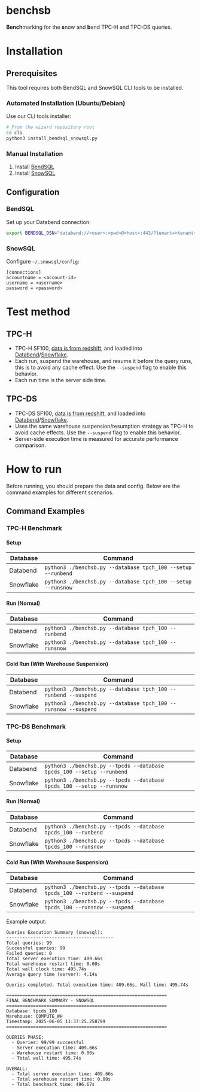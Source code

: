 # benchsb

<b>Bench</b>marking for the <b>s</b>now and <b>b</b>end TPC-H and TPC-DS queries.

# Installation

## Prerequisites

This tool requires both BendSQL and SnowSQL CLI tools to be installed.

### Automated Installation (Ubuntu/Debian)

Use our CLI tools installer:

```bash
# From the wizard repository root
cd cli
python3 install_bendsql_snowsql.py
```

### Manual Installation

1. Install [BendSQL](https://github.com/datafuselabs/bendsql)
2. Install [SnowSQL](https://docs.snowflake.com/en/user-guide/snowsql.html)

## Configuration

### BendSQL

Set up your Databend connection:

```bash
export BENDSQL_DSN="databend://<user>:<pwd>@<host>:443/?tenant=<tenant>&warehouse=<warehouse>"
```

### SnowSQL

Configure `~/.snowsql/config`:

```
[connections]
accountname = <account-id>
username = <username>
password = <password>
```

# Test method

## TPC-H
- TPC-H SF100, [data is from redshift](https://github.com/awslabs/amazon-redshift-utils/tree/master/src/CloudDataWarehouseBenchmark/Cloud-DWB-Derived-from-TPCH), and loaded into [Databend](./sql/bend/setup.sql)/[Snowflake](./sql/snow/setup.sql).
- Each run, suspend the warehouse, and resume it before the query runs, this is to avoid any cache effect. Use the `--suspend` flag to enable this behavior.
- Each run time is the server side time.

## TPC-DS
- TPC-DS SF100, [data is from redshift](https://github.com/awslabs/amazon-redshift-utils/tree/master/src/CloudDataWarehouseBenchmark/Cloud-DWB-Derived-from-TPCDS), and loaded into [Databend](./sql/bend/tpcds_setup.sql)/[Snowflake](./sql/snow/tpcds_setup.sql).
- Uses the same warehouse suspension/resumption strategy as TPC-H to avoid cache effects. Use the `--suspend` flag to enable this behavior.
- Server-side execution time is measured for accurate performance comparison.

# How to run

Before running, you should prepare the data and config. Below are the command examples for different scenarios.

## Command Examples

### TPC-H Benchmark

#### Setup

| Database  | Command |
|-----------|--------|
| Databend  | `python3 ./benchsb.py --database tpch_100 --setup --runbend` |
| Snowflake | `python3 ./benchsb.py --database tpch_100 --setup --runsnow` |

#### Run (Normal)

| Database  | Command |
|-----------|--------|
| Databend  | `python3 ./benchsb.py --database tpch_100 --runbend` |
| Snowflake | `python3 ./benchsb.py --database tpch_100 --runsnow` |

#### Cold Run (With Warehouse Suspension)

| Database  | Command |
|-----------|--------|
| Databend  | `python3 ./benchsb.py --database tpch_100 --runbend --suspend` |
| Snowflake | `python3 ./benchsb.py --database tpch_100 --runsnow --suspend` |

### TPC-DS Benchmark

#### Setup

| Database  | Command |
|-----------|--------|
| Databend  | `python3 ./benchsb.py --tpcds --database tpcds_100 --setup --runbend` |
| Snowflake | `python3 ./benchsb.py --tpcds --database tpcds_100 --setup --runsnow` |

#### Run (Normal)

| Database  | Command |
|-----------|--------|
| Databend  | `python3 ./benchsb.py --tpcds --database tpcds_100 --runbend` |
| Snowflake | `python3 ./benchsb.py --tpcds --database tpcds_100 --runsnow` |

#### Cold Run (With Warehouse Suspension)

| Database  | Command |
|-----------|--------|
| Databend  | `python3 ./benchsb.py --tpcds --database tpcds_100 --runbend --suspend` |
| Snowflake | `python3 ./benchsb.py --tpcds --database tpcds_100 --runsnow --suspend` |


Example output:

```
Queries Execution Summary (snowsql):
----------------------------------------
Total queries: 99
Successful queries: 99
Failed queries: 0
Total server execution time: 409.66s
Total warehouse restart time: 0.00s
Total wall clock time: 495.74s
Average query time (server): 4.14s

Queries completed. Total execution time: 409.66s, Wall time: 495.74s

============================================================
FINAL BENCHMARK SUMMARY - SNOWSQL
============================================================
Database: tpcds_100
Warehouse: COMPUTE_WH
Timestamp: 2025-06-05 11:37:25.258799
============================================================

QUERIES PHASE:
  - Queries: 99/99 successful
  - Server execution time: 409.66s
  - Warehouse restart time: 0.00s
  - Total wall time: 495.74s

OVERALL:
  - Total server execution time: 409.66s
  - Total warehouse restart time: 0.00s
  - Total benchmark time: 496.67s
```